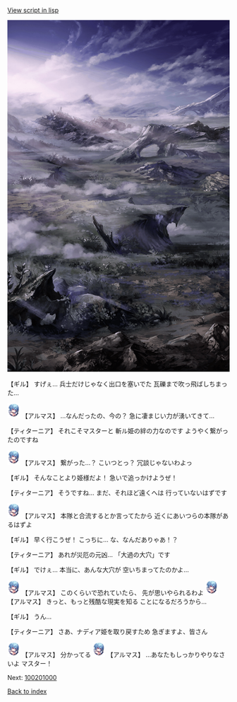 [View script in lisp](../scripts/100105061.txt)

![101_plain_daytime.png](../images/backgrounds/101_plain_daytime.png)

【ギル】
すげぇ…
兵士だけじゃなく出口を塞いでた
瓦礫まで吹っ飛ばしちまった…

<img src="../images/units/3103811.png" alt="3103811.png" height="34"/>
【アルマス】
…なんだったの、今の？
急に凄まじい力が湧いてきて…

【ティターニア】
それこそマスターと
斬ル姫の絆の力なのです
ようやく繋がったのですね

<img src="../images/units/3103811.png" alt="3103811.png" height="34"/>
【アルマス】
繋がった…？
こいつとっ？
冗談じゃないわよっ

【ギル】
そんなことより姫様だよ！
急いで追っかけようぜ！

【ティターニア】
そうですね…
まだ、それほど遠くへは
行っていないはずです

<img src="../images/units/3103811.png" alt="3103811.png" height="34"/>
【アルマス】
本隊と合流するとか言ってたから
近くにあいつらの本隊があるはずよ

【ギル】
早く行こうぜ！
こっちに…
な、なんだありゃあ！？

【ティターニア】
あれが災厄の元凶…
「大過の大穴」です

【ギル】
でけぇ…
本当に、あんな大穴が
空いちまってたのかよ…

<img src="../images/units/3103811.png" alt="3103811.png" height="34"/>
【アルマス】
このくらいで恐れていたら、
先が思いやられるわよ

<img src="../images/units/3103811.png" alt="3103811.png" height="34"/>
【アルマス】
きっと、もっと残酷な現実を知る
ことになるだろうから…

【ギル】
うん…

【ティターニア】
さあ、ナディア姫を取り戻すため
急ぎますよ、皆さん

<img src="../images/units/3103811.png" alt="3103811.png" height="34"/>
【アルマス】
分かってる

<img src="../images/units/3103811.png" alt="3103811.png" height="34"/>
【アルマス】
…あなたもしっかりやりなさいよ
マスター！

Next: [100201000](100201000.md)

[Back to index](index.md)
